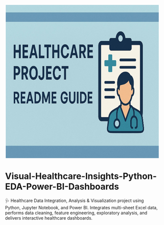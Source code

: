 <p align="center">
  <img src="Images/Healthcare Project Guide Illustration.jpg" alt="Healthcare Data Insights Banner" width="500" height="500">
</p>

# Visual-Healthcare-Insights-Python-EDA-Power-BI-Dashboards
🩺 Healthcare Data Integration, Analysis &amp; Visualization project using Python, Jupyter Notebook, and Power BI. Integrates multi-sheet Excel data, performs data cleaning, feature engineering, exploratory analysis, and delivers interactive healthcare dashboards.
